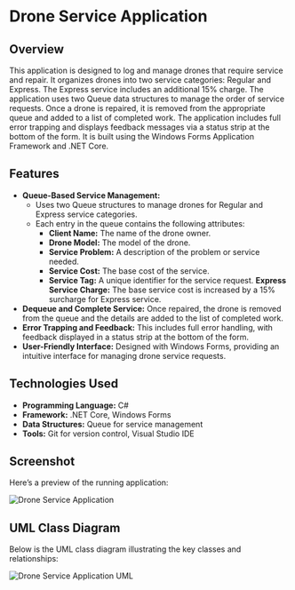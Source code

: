 # Drone Service Application

## Overview
This application is designed to log and manage drones that require service and repair. It organizes drones into two service categories: Regular and Express. The Express service includes an additional 15% charge. The application uses two Queue<T> data structures to manage the order of service requests. Once a drone is repaired, it is removed from the appropriate queue and added to a list of completed work. The application includes full error trapping and displays feedback messages via a status strip at the bottom of the form. It is built using the Windows Forms Application Framework and .NET Core.

## Features
- **Queue-Based Service Management:**
  + Uses two Queue<T> structures to manage drones for Regular and Express service categories.
  + Each entry in the queue contains the following attributes:
    * **Client Name:** The name of the drone owner.
    * **Drone Model:** The model of the drone.
    * **Service Problem:** A description of the problem or service needed.
    * **Service Cost:** The base cost of the service.
    * **Service Tag:** A unique identifier for the service request.
**Express Service Charge:** The base service cost is increased by a 15% surcharge for Express service.
- **Dequeue and Complete Service:** Once repaired, the drone is removed from the queue and the details are added to the list of completed work.
- **Error Trapping and Feedback:** This includes full error handling, with feedback displayed in a status strip at the bottom of the form.
- **User-Friendly Interface:** Designed with Windows Forms, providing an intuitive interface for managing drone service requests.

## Technologies Used
- **Programming Language:** C#
- **Framework:** .NET Core, Windows Forms
- **Data Structures:** Queue<T> for service management
- **Tools:** Git for version control, Visual Studio IDE

## Screenshot
Here’s a preview of the running application:

![Drone Service Application](https://github.com/user-attachments/assets/c16e444f-e987-4ba3-875f-65f2e7fc5f51)

## UML Class Diagram
Below is the UML class diagram illustrating the key classes and relationships:

![Drone Service Application UML](https://github.com/user-attachments/assets/c7cfc138-4fff-4aa1-9294-3e7a378a3d41)

